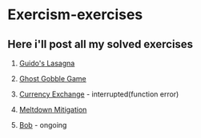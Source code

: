 # Exercism-exercises

## Here i'll post all my solved exercises

1. [Guido's Lasagna](https://exercism.org/tracks/python/exercises/guidos-gorgeous-lasagna)

2. [Ghost Gobble Game](https://exercism.org/tracks/python/exercises/ghost-gobble-arcade-game)

3. [Currency Exchange](https://exercism.org/tracks/python/exercises/currency-exchange) - interrupted(function error)

4. [Meltdown Mitigation](https://exercism.org/tracks/python/exercises/meltdown-mitigation)

5. [Bob](https://exercism.org/tracks/python/exercises/bob) - ongoing
